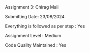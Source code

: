 Assignment 3: Chirag Mali

Submitting Date: 23/08/2024

Everything is followed as per step : Yes

Assignment Level : Medium

Code Quality Maintained : Yes

